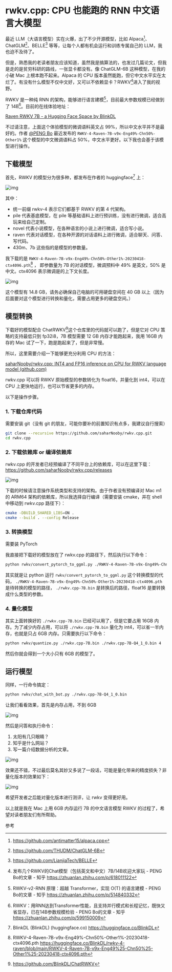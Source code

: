 # rwkv.cpp: CPU 也能跑的 RNN 中文语言大模型

最近 LLM（大语言模型）实在火爆，出了不少开源模型，比如 Alpaca[^1]、ChatGLM[^2]、BELLE[^3] 等等，让每个人都有机会运行和训练专属自己的 LLM，我也迫不及待了。

但是，熟悉我的老读者朋友应该知道，虽然我是搞算法的，也发过几篇论文，但我是走的是贫穷科研的路线，一张显卡都没有。像 ChatGLM-6B 这种模型，在我的小破 Mac 上根本跑不起来。Alpaca 的 CPU 版本虽然能跑，但它中文水平实在太烂了。有没有什么模型不仅中文好，又可以不依赖显卡？RWKV[^4]进入了我的视野。

RWKV 是一种纯 RNN 的架构，能够进行语言建模[^5]，目前最大参数规模已经做到了 14B[^6]。目前的在线体验地址：

[Raven RWKV 7B - a Hugging Face Space by BlinkDL](​huggingface.co/spaces/BlinkDL/Raven-RWKV-7B)

不过请注意，上面这个体验模型的微调语料英文占 99%，所以中文水平并不是最好的。作者 [@PENG Bo](https://www.zhihu.com/people/bopengbopeng) 最近发布的 `RWKV-4-Raven-7B-v9x-Eng49%-Chn50%-Other1%` 这个模型的中文微调语料占 50%，中文水平更好。以下我也会基于该模型进行操作。

## 下载模型

首先，RWKV 的模型分为很多种，都发布在作者的 huggingface[^7] 上：

![img](img/v2-8881c00c2d9940545e76e28c29794f96_720w.jpg)

其中：

* 统一前缀 rwkv-4 表示它们都基于 RWKV 的第 4 代架构。
* pile 代表基底模型，在 pile 等基础语料上进行预训练，没有进行微调，适合高玩来给自己定制。
* novel 代表小说模型，在各种语言的小说上进行微调，适合写小说。
* raven 代表对话模型，在各种开源的对话语料上进行微调，适合聊天、问答、写代码。
* 430m、7b 这些指的是模型的参数量。

我下载的是 `RWKV-4-Raven-7B-v9x-Eng49%-Chn50%-Other1%-20230418-ctx4096.pth`[^8] ， 即参数量为 7B 的对话模型，微调预料中 49% 是英文，50% 是中文。ctx4096 表示微调是的上下文长度。

![img](img/v2-1227b07bc19529ebed99f6af17d81566_720w.webp)


这个模型有 14.8 GB，请务必确保自己电脑的可用硬盘空间在 40 GB 以上（因为后面要对这个模型进行转换和量化，需要占用更多的硬盘空间。）

## 模型转换

下载好的模型配合 ChatRWKV[^9]这个仓库里的代码就可以跑了，但是它对 CPU 策略的支持最低只到 fp32i8，7B 模型需要 12 GB 内存才能跑起来，我用 16GB 内存的 Mac 试了一下，跑是跑起来了，但是非常慢。

所以，这里需要介绍一下能够更充分利用 CPU 的方法：

[saharNooby/rwkv.cpp: INT4 and FP16 inference on CPU for RWKV language model (github.com)](https://github.com/saharNooby/rwkv.cpp)

rwkv.cpp 可以将 RWKV 原始模型的参数转化为 float16，并量化到 int4，可以在 CPU 上更快地运行，也可以节省更多的内存。

以下是操作步骤。

### 1. 下载仓库代码

需要安装 git（没有 git 的朋友，可能你要补的前置知识有点多，我建议自行搜索）

```bash
git clone --recursive https://github.com/saharNooby/rwkv.cpp.git
cd rwkv.cpp
```

### 2. 下载依赖库 or 编译依赖库

rwkv.cpp 的开发者已经预编译了不同平台上的依赖库，可以在这里下载：https://github.com/saharNooby/rwkv.cpp/releases

![img](img/v2-0e4e1e401f478835a3d093653a594751_720w.webp)

下载的时候请注意操作系统类型和支持的架构。由于作者没有预编译对 Mac m1 的 ARM64 架构的依赖库，所以我选择自行编译（需要安装 cmake，并在 shell 中移动到 rwkv.cpp 路径下）：

```bash
cmake -DBUILD_SHARED_LIBS=ON .
cmake --build . --config Release
```

### 3. 转换模型

需要装 PyTorch

我直接把下载好的模型放在了 rwkv.cpp 的路径下，然后执行以下命令：

```bash
python rwkv/convert_pytorch_to_ggml.py ./RWKV-4-Raven-7B-v9x-Eng49%-Chn50%-Other1%-20230418-ctx4096.pth ./rwkv.cpp-7B.bin float16
```

其实就是让 python 运行 `rwkv/convert_pytorch_to_ggml.py` 这个转换模型的代码， `./RWKV-4-Raven-7B-v9x-Eng49%-Chn50%-Other1%-20230418-ctx4096.pth` 是待转换的模型的路径， `./rwkv.cpp-7B.bin` 是转换后的路径，float16 是要转换成什么类型的参数。

### 4. 量化模型

其实上面转换好的 `./rwkv.cpp-7B.bin` 已经可以用了，但是它要占用 16GB 内存。为了减少内存占用，可以将 `./rwkv.cpp-7B.bin` 量化为 int4，可以省一半内存，也就是只占 6GB 内存。只需要执行以下命令：

```bash
python rwkv/quantize.py ./rwkv.cpp-7B.bin ./rwkv.cpp-7B-Q4_1_O.bin 4
```

然后你就会得到一个大小只有 6GB 的模型了。

## 运行模型

同样，一行命令搞定：

```bash
python rwkv/chat_with_bot.py ./rwkv.cpp-7B-Q4_1_0.bin
```

让我们看看效果，首先是内存占用，不到 6GB

![img](img/v2-4d614aad71b16c9588d241f07bdd72c0_720w.webp)


然后是问答和执行命令：

1. 太阳有几只眼睛？
2. 知乎是什么网站？
3. 写一篇介绍数据分析的文章。

![img](img/v2-486e3098f940511231b353ff5ca2783c_720w.webp)

效果还不错，不过最后莫名其妙又多说了一段话，可能是量化带来的精度损失？非量化版本的效果如下：

![img](img/v2-673e9a0cde7e3f50fe20994a5d0eec72_720w.webp)


希望开发者之后能对量化版本进行测评，让 rwkv 变得更好用。


以上就是我在 Mac 上用 6GB 内存运行 7B 的中文语言模型 RWKV 的过程了，希望对读者朋友们有所帮助。


参考
[^1]: https://github.com/antimatter15/alpaca.cpp
[^2]: https://github.com/THUDM/ChatGLM-6B
[^3]: https://github.com/LianjiaTech/BELLE
[^4]: 发布几个RWKV的Chat模型（包括英文和中文）7B/14B欢迎大家玩 - PENG Bo的文章 - 知乎  https://zhuanlan.zhihu.com/p/618011122
[^5]: RWKV-v2-RNN 原理：超越 Transformer，实现 O(T) 的语言建模 - PENG Bo的文章 - 知乎  https://zhuanlan.zhihu.com/p/514840332
[^6]: RWKV：用RNN达到Transformer性能，且支持并行模式和长程记忆，既快又省显存，已在14B参数规模检验 - PENG Bo的文章 - 知乎  https://zhuanlan.zhihu.com/p/599150009
[^7]: BlinkDL (BlinkDL) (huggingface.co) https://huggingface.co/BlinkDL
[^8]: RWKV-4-Raven-7B-v9x-Eng49%-Chn50%-Other1%-20230418-ctx4096.pth https://huggingface.co/BlinkDL/rwkv-4-raven/blob/main/RWKV-4-Raven-7B-v9x-Eng49%25-Chn50%25-Other1%25-20230418-ctx4096.pth
[^9]: https://github.com/BlinkDL/ChatRWKV